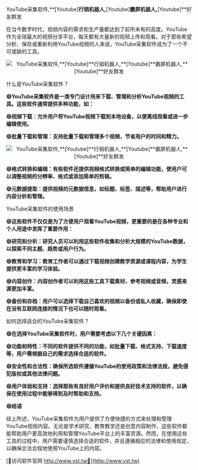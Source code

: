 YouTube采集软件,**[Youtube]**行销机器人,**[Youtube]**霸屏机器人,**[Youtube]**好友群发

在当今数字时代，视频内容的需求和生产量都达到了前所未有的高度。YouTube作为全球最大的视频分享平台，每天都有大量新的视频上传和观看。对于那些希望分析、保存或重新利用YouTube视频的人来说，YouTube采集软件成为了一个不可或缺的工具。

 <center><img src="https://vst.tw/MP4/tuiguang/png/8.png" alt="YouTube采集软件,**[Youtube]**行销机器人,**[Youtube]**霸屏机器人,**[Youtube]**好友群发"></center>

什么是YouTube采集软件？

**😄YouTube采集软件是一类专门设计用来下载、管理和分析YouTube视频的工具。这些软件通常提供多种功能，如：**

**😄视频下载：允许用户将YouTube视频下载到本地设备，以便离线观看或进一步编辑使用。**

**😄批量下载和管理：支持批量下载和管理多个视频，节省用户的时间和精力。**

 <center><img src="https://vst.tw/MP4/tuiguang/png/5.png" alt="YouTube采集软件,**[Youtube]**行销机器人,**[Youtube]**霸屏机器人,**[Youtube]**好友群发"></center>

**😄格式转换和编辑：有些软件还提供视频格式转换或简单的编辑功能，使用户可以调整视频的分辨率、格式或添加简单的剪辑。**

**😄元数据提取：提供视频的元数据信息，如标题、标签、描述等，帮助用户进行内容分析和管理。**

YouTube采集软件的使用场景

**😄这些软件不仅仅是为了方便用户观看YouTube视频，更重要的是在各种专业和个人用途中发挥了重要作用：**

**😄研究和分析：研究人员可以利用这些软件收集和分析大规模的YouTube数据，以探索不同主题、趋势或用户行为。**

**😄教育和学习：教育工作者可以通过下载视频创建教学资源或课程内容，为学生提供更丰富的学习体验。**

**😄内容创作：内容创作者可以利用这些工具下载素材、参考视频或音频，灵感来源更加丰富。**

**😄备份和存档：用户可以选择下载自己喜欢的视频以备份或私人收藏，确保即使在没有互联网连接的情况下也可以随时观看。**

如何选择适合的YouTube采集软件？

**😄在选择YouTube采集软件时，用户需要考虑以下几个关键因素：**

**😄功能和特性：不同的软件提供不同的功能，如批量下载、格式支持、下载速度等，用户需根据自己的需求选择合适的软件。**

**😄安全性和合法性：确保所选软件遵循YouTube的使用政策和法律法规，避免侵犯版权或其他法律问题。**

**😄用户体验和支持：选择那些有良好用户评价和提供良好技术支持的软件，以确保在使用过程中能够得到及时帮助和支持。**

**😄结语**

综上所述，YouTube采集软件为用户提供了方便快捷的方式来处理和管理YouTube视频内容。无论是学术研究、教育教学还是创意内容制作，这些软件都能帮助用户更高效地利用和管理YouTube平台上的丰富资源。然而，在使用这些工具的过程中，用户需要谨慎选择合适的软件，并且遵循相应的法律和使用规定，以确保合法合规地使用YouTube上的内容。


[👻访问软件官网 http://www.vst.tw👻](http://www.vst.tw)
